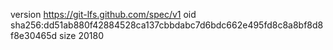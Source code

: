 version https://git-lfs.github.com/spec/v1
oid sha256:dd51ab880f42884528ca137cbbdabc7d6bdc662e495fd8c8a8bf8d8f8e30465d
size 20180

